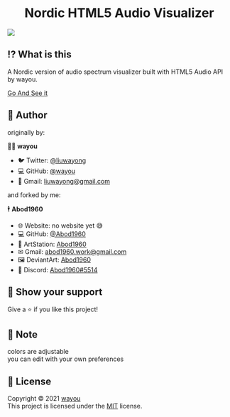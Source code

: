 <h1 align='center'>Nordic HTML5 Audio Visualizer</h1>



![](https://i.imgur.com/70csKhv.png)

## ⁉ What is this

A Nordic version of audio spectrum visualizer built with HTML5 Audio API by wayou.

[Go And See it](https://abod1960.github.io/Nordic-HTML5_Audio_Visualizer/)

## 👤 Author

originally by:

🧍‍♂️ **wayou**

* 🐦 Twitter: [@liuwayong](https://twitter.com/liuwayong)
* 💻 GitHub: [@wayou](https://github.com/wayou)
* 💬 Gmail: [liuwayong@gmail.com](liuwayong@gmail.com)<br>

and forked by me:

🕴 **Abod1960**

* 🌐 Website: no website yet 😅
* 💻 GitHub: [@Abod1960](https://github.com/Abod1960)
* 🎨 ArtStation: [Abod1960](https://www.artstation.com/abod1960)
*  ✉ Gmail: abod1960.work@gmail.com
*   🖼 DeviantArt: [Abod1960](https://www.deviantart.com/abod1960)
*   💬 Discord: [Abod1960#5514](https://discord.com/users/750369816279253083)<br>


## 🌟 Show your support

Give a ⭐️ if you like this project!

## 📝 Note

colors are adjustable<br>
you can edit with your own preferences

## 📩 License

Copyright © 2021 [wayou](https://github.com/wayou)<br />
This project is licensed under the [MIT](https://github.com/wayou/HTML5_Audio_Visualizer/blob/gh-pages/License.txt) license.


